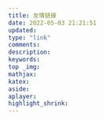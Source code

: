 ```yaml
---
title: 友情链接
date: 2022-05-03 21:21:51
updated:
type: "link" 
comments:
description:
keywords:
top _img:
mathjax:
katex:
aside:
aplayer:
highlight_shrink:
---
```

